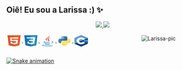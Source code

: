 ## Oiê! Eu sou a Larissa :) ✨

<div align="center">
  <a href="https://github.com/Larissa022">
  <img width="42%" src="https://github-readme-stats.vercel.app/api?username=Larissa022&show_icons=true&theme=highcontrast&include_all_commits=true&count_private=true"/>
  <img width="50%" src="https://github-readme-stats.vercel.app/api/top-langs/?username=Larissa022&layout=compact&langs_count=7&theme=highcontrast"/>
</div>
<div style="display: inline_block"><br>
  <img align="center" alt="Larissa-HTML" height="30" width="40" src="https://raw.githubusercontent.com/devicons/devicon/master/icons/html5/html5-original.svg">
  <img align="center" alt="Larissa-CSS" height="30" width="40" src="https://raw.githubusercontent.com/devicons/devicon/master/icons/css3/css3-original.svg">
  <img align="center" alt="Larissa-Java" height="30" width="40" src="https://raw.githubusercontent.com/devicons/devicon/master/icons/java/java-original.svg">
  <img align="center" alt="Larissa-Python" height="30" width="40" src="https://raw.githubusercontent.com/devicons/devicon/master/icons/python/python-original.svg">
  <img align="center" alt="Larissa-Cplusplus" height="30" width="40" src="https://raw.githubusercontent.com/devicons/devicon/master/icons/cplusplus/cplusplus-original.svg">
  <img align="right" alt="Larissa-pic" src="https://i.picasion.com/pic92/d67a74896992e755566034615b59998f.gif" width="150px">
</div>       
  
##
  
<div>
  
![Snake animation](https://github.com/Larissa022/Larissa022/blob/output/github-contribution-grid-snake.svg)
  
</div>
